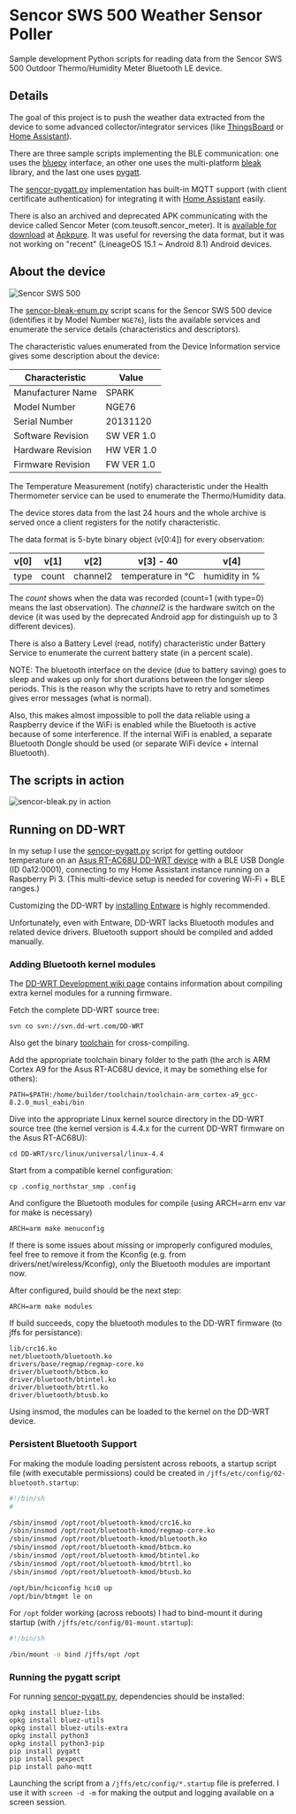 # Sencor SWS 500 Weather Sensor Poller

Sample development Python scripts for reading data from the Sencor SWS 500
Outdoor Thermo/Humidity Meter Bluetooth LE device.

## Details

The goal of this project is to push the weather data extracted from the
device to some advanced collector/integrator services (like [ThingsBoard](https://thingsboard.io/)
or [Home Assistant](https://www.home-assistant.io/)).

There are three sample scripts implementing the BLE communication: one uses the
[bluepy](https://github.com/IanHarvey/bluepy) interface, an other one
uses the multi-platform
[bleak](https://github.com/hbldh/bleak) library, and the last one uses
[pygatt](https://github.com/peplin/pygatt).

The [sencor-pygatt.py](./sencor-pygatt.py) implementation has built-in MQTT support (with
client certificate authentication) for integrating it with [Home Assistant](https://www.home-assistant.io/) easily.

There is also an archived and deprecated APK communicating with the
device called Sencor Meter (com.teusoft.sencor_meter). It is
[available for download](https://apkpure.com/sencor-meter/com.teusoft.sencor_meter)
at [Apkpure](https://apkpure.com). It was useful for reversing the data format,
but it was not working on "recent" (LineageOS 15.1 ~ Android 8.1)
Android devices.

## About the device

![Sencor SWS 500](./sencor-sws500.png)

The [sencor-bleak-enum.py](./sencor-bleak-enum.py) script scans for the
Sencor SWS 500 device (identifies it by Model Number `NGE76`), lists
the available services and enumerate the service details (characteristics
and descriptors).

The characteristic values enumerated from the Device Information service
gives some description about the device:

| Characteristic    | Value      |
| ----------------- | ---------- |
| Manufacturer Name | SPARK      |
| Model Number      | NGE76      |
| Serial Number     | 20131120   |
| Software Revision | SW VER 1.0 |
| Hardware Revision | HW VER 1.0 |
| Firmware Revision | FW VER 1.0 |

The Temperature Measurement (notify) characteristic under the
Health Thermometer service can be used to enumerate the Thermo/Humidity
data.

The device stores data from the last 24 hours and the whole archive is
served once a client registers for the notify characteristic.

The data format is 5-byte binary object (v[0:4]) for every observation:

| v[0] | v[1] | v[2]   | v[3] - 40       | v[4]        |
|------|------|--------|-----------------|-------------|
|type  |count |channel2|temperature in ℃ |humidity in %|

The *count* shows when the data was recorded (count=1 (with type=0) means the last observation).
The *channel2* is the hardware switch on the device (it was used by the deprecated
Android app for distinguish up to 3 different devices).

There is also a Battery Level (read, notify) characteristic under
Battery Service to enumerate the current battery state (in a percent scale).

NOTE: The bluetooth interface on the device (due to battery saving)
goes to sleep and wakes up only for short durations between the longer
sleep periods. This is the reason why the scripts have to retry and
sometimes gives error messages (what is normal).

Also, this makes almost impossible to poll the data reliable using a Raspberry
device if the WiFi is enabled while the Bluetooth is active because of
some interference. If the internal WiFi is enabled, a separate Bluetooth Dongle
should be used (or separate WiFi device + internal Bluetooth).

## The scripts in action

![sencor-bleak.py in action](./sencor-bleak-in-action.png)

## Running on DD-WRT

In my setup I use the [sencor-pygatt.py](./sencor-pygatt.py) script for getting outdoor temperature
on an [Asus RT-AC68U DD-WRT device](https://wiki.dd-wrt.com/wiki/index.php/Asus_RT-AC68U) with a BLE USB Dongle
(ID 0a12:0001), connecting to my Home Assistant instance running on a Raspberry Pi 3. (This multi-device setup is needed for
covering Wi-Fi + BLE ranges.)

Customizing the DD-WRT by [installing Entware](https://wiki.dd-wrt.com/wiki/index.php/Installing_Entware)
is highly recommended.

Unfortunately, even with Entware, DD-WRT lacks Bluetooth modules and related device drivers. Bluetooth
support should be compiled and added manually.

### Adding Bluetooth kernel modules

The [DD-WRT Development wiki page](https://wiki.dd-wrt.com/wiki/index.php/Development)
contains information about compiling extra kernel modules for a running firmware.

Fetch the complete DD-WRT source tree:

```
svn co svn://svn.dd-wrt.com/DD-WRT
```

Also get the binary [toolchain](https://download1.dd-wrt.com/dd-wrtv2/downloads/toolchains/toolchains.tar.xz) for
cross-compiling.

Add the appropriate toolchain binary folder to the path (the arch is ARM Cortex A9 for the Asus RT-AC68U device,
it may be something else for others):

```
PATH=$PATH:/home/builder/toolchain/toolchain-arm_cortex-a9_gcc-8.2.0_musl_eabi/bin
```

Dive into the appropriate Linux kernel source directory in the DD-WRT source tree
(the kernel version is 4.4.x for the current DD-WRT firmware on the Asus RT-AC68U):

```
cd DD-WRT/src/linux/universal/linux-4.4
```

Start from a compatible kernel configuration:

```
cp .config_northstar_smp .config
```

And configure the Bluetooth modules for compile (using ARCH=arm env var for make is necessary)

```
ARCH=arm make menuconfig
```

If there is some issues about missing or improperly configured modules, feel free to remove it
from the Kconfig (e.g. from drivers/net/wireless/Kconfig), only the Bluetooth modules are important now.

After configured, build should be the next step:

```
ARCH=arm make modules
```

If build succeeds, copy the bluetooth modules to the DD-WRT firmware (to jffs for persistance):

```
lib/crc16.ko
net/bluetooth/bluetooth.ko
drivers/base/regmap/regmap-core.ko
driver/bluetooth/btbcm.ko
driver/bluetooth/btintel.ko
driver/bluetooth/btrtl.ko
driver/bluetooth/btusb.ko
```

Using insmod, the modules can be loaded to the kernel on the DD-WRT device.

### Persistent Bluetooth Support

For making the module loading persistent across reboots, a startup script file (with executable permissions)
could be created in `/jffs/etc/config/02-bluetooth.startup`:

```bash
#!/bin/sh
#

/sbin/insmod /opt/root/bluetooth-kmod/crc16.ko
/sbin/insmod /opt/root/bluetooth-kmod/regmap-core.ko
/sbin/insmod /opt/root/bluetooth-kmod/bluetooth.ko
/sbin/insmod /opt/root/bluetooth-kmod/btbcm.ko
/sbin/insmod /opt/root/bluetooth-kmod/btintel.ko
/sbin/insmod /opt/root/bluetooth-kmod/btrtl.ko
/sbin/insmod /opt/root/bluetooth-kmod/btusb.ko

/opt/bin/hciconfig hci0 up
/opt/bin/btmgmt le on
```

For `/opt` folder working (across reboots) I had to bind-mount it during startup
(with `/jffs/etc/config/01-mount.startup`):

```bash
#!/bin/sh

/bin/mount -o bind /jffs/opt /opt
```

### Running the pygatt script

For running [sencor-pygatt.py](./sencor-pygatt.py), dependencies should be installed:

```
opkg install bluez-libs
opkg install bluez-utils
opkg install bluez-utils-extra
opkg install python3
opkg install python3-pip
pip install pygatt
pip install pexpect
pip install paho-mqtt
```

Launching the script from a `/jffs/etc/config/*.startup` file is preferred. I use it
with `screen -d -m` for making the output and logging available on a screen session.

